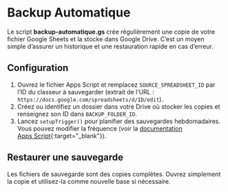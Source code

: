 <!--
Ajout d'un style pour remplacer le lien de titre automatique du thème par « ACCUEIL ».
Ce code CSS rend le texte du lien invisible et ajoute le mot « ACCUEIL » à sa place.
-->
<style>
.markdown-body > h1 > a {
  color: transparent;
  position: relative;
}
.markdown-body > h1 > a::after {
  content: "ACCUEIL";
  color: #0969da;
  position: absolute;
  left: 0;
}
</style>

# Backup Automatique

Le script **backup-automatique.gs** crée régulièrement une copie de votre fichier Google Sheets et la stocke dans Google Drive. C’est un moyen simple d’assurer un historique et une restauration rapide en cas d’erreur.

## Configuration

1. Ouvrez le fichier Apps Script et remplacez `SOURCE_SPREADSHEET_ID` par l’ID du classeur à sauvegarder (extrait de l’URL : `https://docs.google.com/spreadsheets/d/ID/edit`).
2. Créez ou identifiez un dossier dans votre Drive où stocker les copies et renseignez son ID dans `BACKUP_FOLDER_ID`.
3. Lancez `setupTrigger()` pour planifier des sauvegardes hebdomadaires. Vous pouvez modifier la fréquence (voir la [documentation Apps Script](https://developers.google.com/apps-script/reference/script/trigger){:target="_blank"}).

## Restaurer une sauvegarde

Les fichiers de sauvegarde sont des copies complètes. Ouvrez simplement la copie et utilisez-la comme nouvelle base si nécessaire.